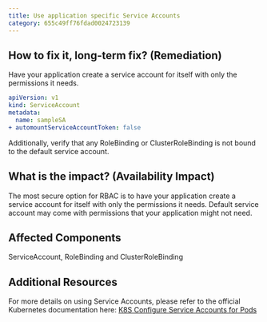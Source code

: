```yaml
---
title: Use application specific Service Accounts
category: 655c49ff76fdad0024723139
---
```


## How to fix it, long-term fix? (Remediation)

Have your application create a service account for itself with only the permissions it needs.

```yaml sample-service-account.yaml
apiVersion: v1
kind: ServiceAccount
metadata:
  name: sampleSA
+ automountServiceAccountToken: false
```

Additionally, verify that any RoleBinding or ClusterRoleBinding is not bound to the default service account.

## What is the impact? (Availability Impact)

The most secure option for RBAC is to have your application create a service account for itself with only the permissions it needs. Default service account may come with permissions that your application might not need.

## Affected Components

ServiceAccount, RoleBinding and ClusterRoleBinding

## Additional Resources

For more details on using Service Accounts, please refer to the official Kubernetes documentation here: [K8S Configure Service Accounts for Pods](https://kubernetes.io/docs/tasks/configure-pod-container/configure-service-account/)